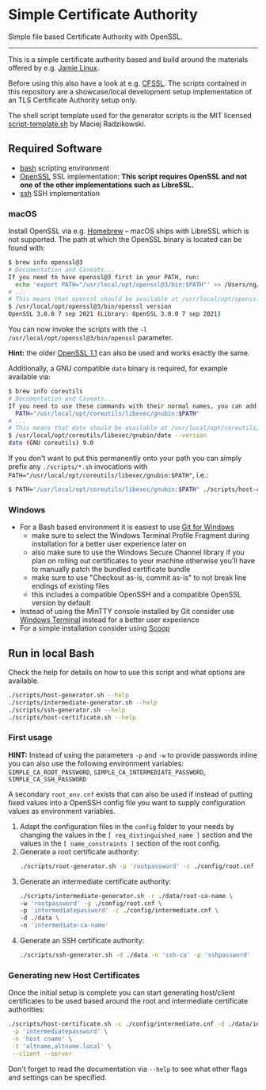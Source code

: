# Simple Certificate Authority

Simple file based Certificate Authority with OpenSSL.

---

This is a simple certificate authority based and build around the materials offered by e.g.
[Jamie Linux](https://jamielinux.com/docs/openssl-certificate-authority/index.html).

Before using this also have a look at e.g. [CFSSL](https://github.com/cloudflare/cfssl). The scripts contained in this
repository are a showcase/local development setup implementation of an TLS Certificate Authority setup only.

The shell script template used for the generator scripts is the MIT licensed
[script-template.sh](https://gist.github.com/m-radzikowski/53e0b39e9a59a1518990e76c2bff8038) by Maciej Radzikowski.

## Required Software

- [bash](https://www.gnu.org/software/bash/) scripting environment
- [OpenSSL](https://www.openssl.org) SSL implementation: **This script requires OpenSSL and not one of the other
  implementations such as LibreSSL.**
- [ssh](https://www.openssh.com) SSH implementation

### macOS

Install OpenSSL via e.g. [Homebrew](https://formulae.brew.sh/formula/openssl@3) – macOS ships with LibreSSL which is not
supported. The path at which the OpenSSL binary is located can be found with:

```bash
$ brew info openssl@3
# Documentation and Caveats...
If you need to have openssl@3 first in your PATH, run:
  echo 'export PATH="/usr/local/opt/openssl@3/bin:$PATH"' >> /Users/ng/.bash_profile
# ...
# This means that openssl should be available at /usr/local/opt/openssl@3/bin/openssl
$ /usr/local/opt/openssl@3/bin/openssl version
OpenSSL 3.0.0 7 sep 2021 (Library: OpenSSL 3.0.0 7 sep 2021)
```

You can now invoke the scripts with the `-l /usr/local/opt/openssl@3/bin/openssl` parameter.

**Hint:** the older [OpenSSL 1.1](https://formulae.brew.sh/formula/openssl@1.1) can also be used and works exactly the
same.

Additionally, a GNU compatible `date` binary is required, for example available via:

```bash
$ brew info coreutils
# Documentation and Caveats...
If you need to use these commands with their normal names, you can add a "gnubin" directory to your PATH with:
  PATH="/usr/local/opt/coreutils/libexec/gnubin:$PATH"
# ...
# This means that date should be available at /usr/local/opt/coreutils/libexec/gnubin/date
$ /usr/local/opt/coreutils/libexec/gnubin/date --version
date (GNU coreutils) 9.0
```

If you don't want to put this permanently onto your path you can simply prefix any `./scripts/*.sh` invocations with
`PATH="/usr/local/opt/coreutils/libexec/gnubin:$PATH"`, i.e.:

```bash
$ PATH="/usr/local/opt/coreutils/libexec/gnubin:$PATH" ./scripts/host-certificate.sh
```

### Windows

- For a Bash based environment it is easiest to use [Git for Windows](https://gitforwindows.org)
	- make sure to select the Windows Terminal Profile Fragment during installation for a better user experience later
	  on
	- also make sure to use the Windows Secure Channel library if you plan on rolling out certificates to your machine
	  otherwise you'll have to manually patch the bundled certificate bundle
	- make sure to use "Checkout as-is, commit as-is" to not break line endings of existing files
	- this includes a compatible OpenSSH and a compatible OpenSSL version by default
- Instead of using the MinTTY console installed by Git consider
  use [Windows Terminal](https://github.com/microsoft/terminal) instead for a better user experience
- For a simple installation consider using [Scoop](https://scoop.sh)

## Run in local Bash

Check the help for details on how to use this script and what options are available.

```bash
./scripts/host-generator.sh --help
./scripts/intermediate-generator.sh --help
./scripts/ssh-generator.sh --help
./scripts/host-certificate.sh --help
```

### First usage

**HINT:** Instead of using the parameters `-p` and `-w` to provide passwords inline you can also use the following
environment variables: `SIMPLE_CA_ROOT_PASSWORD`, `SIMPLE_CA_INTERMEDIATE_PASSWORD`, `SIMPLE_CA_SSH_PASSWORD`

A secondary `root_env.cnf` exists that can also be used if instead of putting fixed values into a OpenSSH config file
you want to supply configuration values as environment variables.

1. Adapt the configuration files in the `config` folder to your needs by changing the values in
   the `[ req_distinguished_name ]` section and the values in the `[ name_constraints ]` section of the root config.
2. Generate a root certificate authority:
   ```bash
   ./scripts/root-generator.sh -p 'rootpassword' -c ./config/root.cnf -d ./data -n 'root-ca-name'
   ```
3. Generate an intermediate certificate authority:
   ```bash
   ./scripts/intermediate-generator.sh -r ./data/root-ca-name \
   -w 'rootpassword' -g ./config/root.cnf \
   -p 'intermediatepassword' -c ./config/intermediate.cnf \
   -d ./data \
   -n 'intermediate-ca-name'
   ```
4. Generate an SSH certificate authority:
   ```bash
   ./scripts/ssh-generator.sh -d ./data -n 'ssh-ca' -p 'sshpassword'
   ```

### Generating new Host Certificates

Once the initial setup is complete you can start generating host/client certificates to be used based around the root
and intermediate certificate authorities:

```bash
./scripts/host-certificate.sh -c ./config/intermediate.cnf -d ./data/intermediate-ca-name \
 -p 'intermediatepassword' \
 -n 'host cname' \
 -t 'altname,altname.local' \
 --client --server
```

Don't forget to read the documentation via `--help` to see what other flags and settings can be specified.
